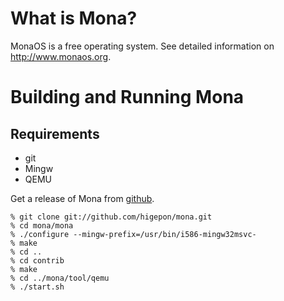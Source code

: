 # What is Mona?
MonaOS is a free operating system.
See detailed information on http://www.monaos.org.

# Building and Running Mona
## Requirements
- git
- Mingw
- QEMU

Get a release of Mona from [github](http://github.com/higepon/mona).

    % git clone git://github.com/higepon/mona.git
    % cd mona/mona
    % ./configure --mingw-prefix=/usr/bin/i586-mingw32msvc-
    % make
    % cd ..
    % cd contrib
    % make
    % cd ../mona/tool/qemu
    % ./start.sh

